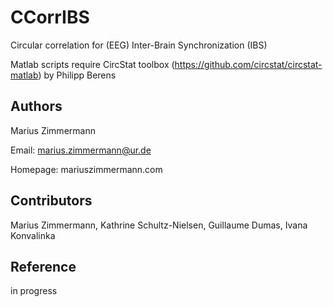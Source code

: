 # CCorrIBS
Circular correlation for (EEG) Inter-Brain Synchronization (IBS)

Matlab scripts require CircStat toolbox (https://github.com/circstat/circstat-matlab) by Philipp Berens

## Authors
Marius Zimmermann

Email: marius.zimmermann@ur.de

Homepage: mariuszimmermann.com

## Contributors
Marius Zimmermann,
Kathrine Schultz-Nielsen,
Guillaume Dumas,
Ivana Konvalinka

## Reference
in progress




